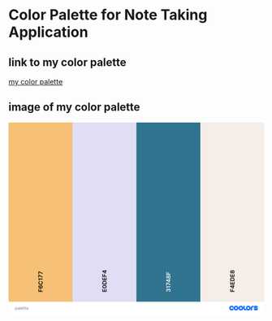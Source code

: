 # Color Palette for Note Taking Application

## link to my color palette
[my color palette](https://coolors.co/f6c177-e0def4-31748f-f4ede8)

## image of my color palette
![my color palette](images/palette.png)